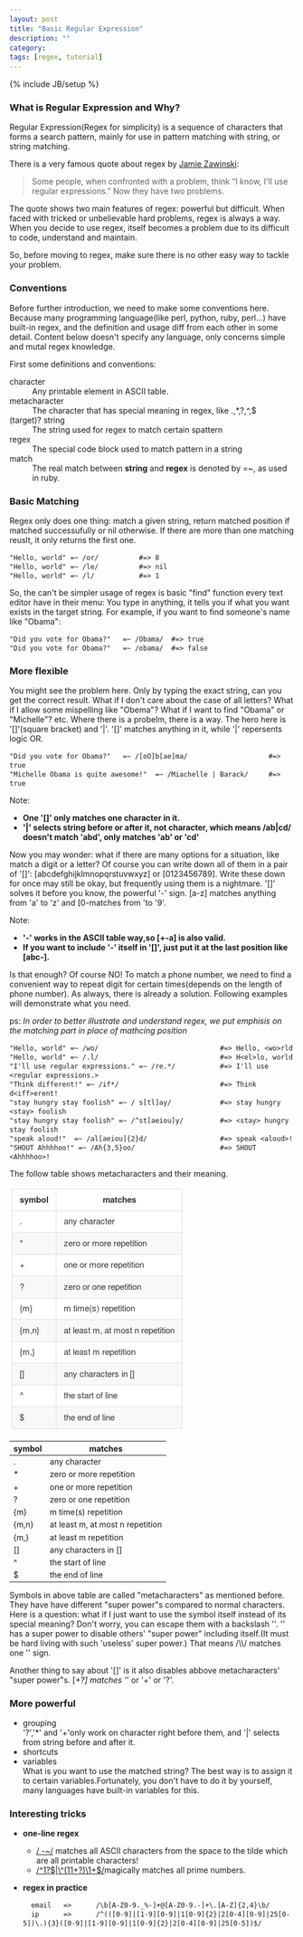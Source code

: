 ```yaml
---
layout: post
title: "Basic Regular Expression"
description: ""
category: 
tags: [regex, tutorial]
---
```

{% include JB/setup %}


### What is Regular Expression and Why? 
Regular Expression(Regex for simplicity) is a sequence of characters that forms a search pattern, mainly for use in pattern matching with string, or string matching.

There is a very famous quote about regex by [Jamie Zawinski](http://www.jwz.org/):
> Some people, when confronted with a problem, 
> think “I know, I'll use regular expressions.”
> Now they have two problems.

The quote shows two main features of regex: powerful but difficult. When faced with tricked or unbelievable hard problems, regex is always a way. When you decide to use regex, itself becomes a problem due to its difficult to code, understand and maintain.

So, before moving to regex, make sure there is no other easy way to tackle your problem. 

### Conventions
Before further introduction, we need to make some conventions here. Because many programming language(like perl, python, ruby, perl...) have built-in regex, and the definition and usage diff from each other in some detail. Content below doesn't specify any language, only concerns simple and mutal regex knowledge.


First some definitions and conventions:
<dl>
<dt>character</dt>
<dd>Any printable element in ASCII table.</dd>

<dt>metacharacter</dt>
<dd>The character that has special meaning in regex, like .,*,?,^,$</dd>

<dt>(target)? string</dt>
<dd>The string used for regex to match certain spattern</dd>

<dt>regex</dt>
<dd>The special code block used to match pattern in a string</dd>

<dt>match</dt>
<dd>The real match between <strong>string</strong> and <strong>regex</strong> is denoted by =~, as used in ruby.</dd>
</dl>


### Basic Matching
Regex only does one thing: match a given string, return matched position if matched successufully or nil otherwise. If there are more than one matching reuslt, it only returns the first one.

	"Hello, world" =~ /or/			#=> 8
	"Hello, world" =~ /le/   		#=> nil
	"Hello, world" =~ /l/			#=> 1

So, the can't be simpler usage of regex is basic "find" function every text editor have in their menu: You type in anything, 
it tells you if what you want exists in the target string. For example, if you want to find someone's name like "Obama":

    "Did you vote for Obama?"   =~ /Obama/  #=> true
    "Did you vote for Obama?"   =~ /obama/  #=> false

### More flexible
You might see the problem here. Only by typing the exact string, can you get the correct result. What if I don't care about the case of 
all letters? What if I allow some mispelling like "Obema"? What if I want to find "Obama" or "Michelle"? etc.
Where there is a probelm, there is a way. The hero here is '[]'(square bracket) and '|'. '[]' matches anything in it, while '|' repersents logic
OR.

    "Did you vote for Obama?"   =~ /[oO]b[ae]ma/                    #=> true
    "Michelle Obama is quite awesome!"  =~ /Miachelle | Barack/     #=> true

Note:  

* __One '[]' only matches one character in it.__
* __'|' selects string before or after it, not character, which means /ab|cd/ doesn't match 'abd', only matches 'ab' or 'cd'__


Now you may wonder: what if there are many options for a situation, like match a digit or a letter? Of course you can write down 
all of them in a pair of '[]': [abcdefghijklmnopqrstuvwxyz] or [0123456789]. Write these down for once may still be okay, but frequently using them 
is a nightmare. '[]' solves it before you know, the powerful '-' sign. [a-z] matches anything from 'a' to 'z' and [0-matches from 'to '9'.

Note:  

* __'-' works in the ASCII table way,so [+-a] is also valid.__
* __If you want to include '-' itself in '[]', just put it at the last position like [abc-].__ 

Is that enough? Of course NO! To match a phone number, we need to find a convenient way to repeat digit for certain times(depends on the length of phone number).
As always, there is already a solution. Following examples will demonstrate what you need.

ps: _In order to better illustrate and understand regex, we put emphisis on the matching part in place of mathcing position_  

	"Hello, world" =~ /wo/								#=> Hello, <wo>rld
	"Hello, world" =~ /.l/								#=> H<el>lo, world
	"I'll use regular expressions." =~ /re.*/			#=> I'll use <regular expressions.>
	"Think different!" =~ /if*/							#=> Think d<iff>erent!
	"stay hungry stay foolish" =~ / s[tl]ay/			#=> stay hungry <stay> foolish 
	"stay hungry stay foolish" =~ /^st[aeiou]y/			#=> <stay> hungry stay foolish
	"speak aloud!"  =~ /al[aeiou]{2}d/                  #=> speak <aloud>!
	"SHOUT Ahhhhoo!" =~ /Ah{3,5}oo/                     #=> SHOUT <Ahhhhoo>!
	

The follow table shows metacharacters and their meaning.

![alt regex](../images/regex01.png)

| symbol	| matches  |
|-----------|----------------------------------|
| .	| any character|
| *	| zero or more repetition  | 
| + | one or more repetition   | 
| ?	| zero or one repetition   |
| {m}   | m time(s) repetition |
| {m,n}	| at least m, at most n repetition |
| {m,}  | at least m repetition|
| []	| any characters in [] |
| ^ | the start of line|
| $ | the end of line  |

Symbols in above table are called "metacharacters"  as mentioned before. They have have different
"super power"s compared to normal characters. Here is a question: what if I just want to use the symbol itself
instead of its special meaning? Don't worry, you can escape them with a backslash '\'. '\' has a super power to 
disable others' "super power" including itself.(It must be hard living with such 'useless' super power.)
That means /\\\\/ matches one '\' sign.

Another thing to say about '[]' is it also disables abbove metacharacters' "super power"s. 
[*+?] matches '*' or '+' or '?'. 
 

###  More powerful
* grouping  
    '?','*' and '+'only work on character right before them, and '|' selects from string before and after it.
* shortcuts
* variables  
	What is you want to use the matched string? The best way is to assign it to certain variables.Fortunately, you don't have to do it by yourself, many languages have built-in variables for this.  
	

### Interesting tricks
* __one-line regex__
	- [/ -~/](http://www.catonmat.net/blog/my-favorite-regex/)  matches all ASCII characters from the space to the tilde which are all printable characters!
	- [/\^1?$|\^(11+?)\1+$/](http://coolshell.cn/articles/2704.html)magically matches all prime numbers.
* __regex in practice__
  
		email   =>		/\b[A-Z0-9._%-]+@[A-Z0-9.-]+\.[A-Z]{2,4}\b/
		ip		=>		/^(([0-9]|[1-9][0-9]|1[0-9]{2}|2[0-4][0-9]|25[0-5])\.){3}([0-9]|[1-9][0-9]|1[0-9]{2}|2[0-4][0-9]|25[0-5])$/
